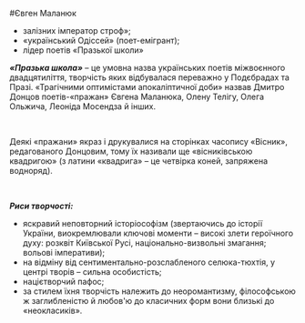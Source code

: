 #Євген Маланюк

<ul>
<li style="font-weight: 400;"><span style="font-weight: 400;">залізних імператор строф&raquo;;</span></li>
<li style="font-weight: 400;"><span style="font-weight: 400;">&laquo;український Одіссей&raquo; (поет-емігрант);</span></li>
<li style="font-weight: 400;"><span style="font-weight: 400;">лідер поетів &laquo;Празької школи&raquo;</span></li>
</ul>

<p><strong><em>&laquo;Празька школа&raquo;</em></strong><span style="font-weight: 400;"> &ndash; це умовна назва українських поетів міжвоєнного двадцятиліття, творчість яких відбувалася переважно у Подєбрадах та Празі. &laquo;Трагічними оптимістами апокаліптичної доби&raquo; назвав Дмитро Донцов поетів-&laquo;пражан&raquo; Євгена Маланюка, Олену Телігу, Олега Ольжича, Леоніда Мосендза й інших. </span></p>
<p>&nbsp;</p>
<p><span style="font-weight: 400;">Деякі &laquo;пражани&raquo; якраз і друкувалися на сторінках часопису &laquo;Вісник&raquo;, редагованого&nbsp;Донцовим, тому їх називали ще &laquo;вісниківською квадригою&raquo; (з латини &laquo;квадрига&raquo; &ndash; це четвірка коней, запряжена водноряд).</span></p>
<p>&nbsp;</p>
<p><strong><em>Риси творчості: </em></strong></p>
<ul>
<li style="font-weight: 400;"><span style="font-weight: 400;">яскравий неповторний історіософізм (звертаючись до історії України, виокремлювали ключові моменти &ndash; високі злети героїчного духу: розквіт Київської Русі, національно-визвольні змагання; вольові імперативи);</span></li>
<li style="font-weight: 400;"><span style="font-weight: 400;">на відміну від сентиментально-розслабленого селюка-тюхтія, у центрі творів &ndash; сильна особистість; </span></li>
<li style="font-weight: 400;"><span style="font-weight: 400;">націєтворчий пафос; </span></li>
<li style="font-weight: 400;"><span style="font-weight: 400;">за стилем їхня творчість належить до неоромантизму, філософською ж заглибленістю й любов'ю до класичних форм вони близькі до &laquo;неокласиків&raquo;.</span></li>
</ul>
